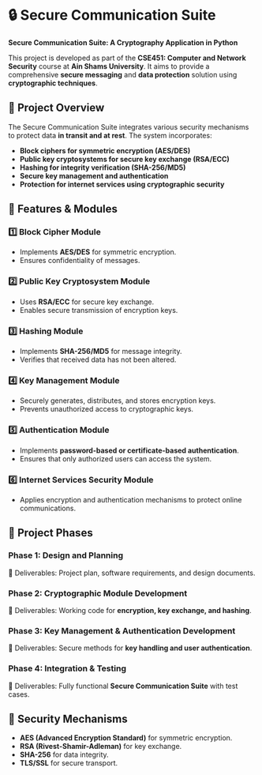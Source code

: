 # 🔒 Secure Communication Suite

**Secure Communication Suite: A Cryptography Application in Python**

This project is developed as part of the **CSE451: Computer and Network Security** course at **Ain Shams University**. It aims to provide a comprehensive **secure messaging** and **data protection** solution using **cryptographic techniques**.

## 🚀 Project Overview
The Secure Communication Suite integrates various security mechanisms to protect data **in transit and at rest**. The system incorporates:
- **Block ciphers for symmetric encryption (AES/DES)**
- **Public key cryptosystems for secure key exchange (RSA/ECC)**
- **Hashing for integrity verification (SHA-256/MD5)**
- **Secure key management and authentication**
- **Protection for internet services using cryptographic security**

## 📌 Features & Modules
### 1️⃣ **Block Cipher Module**
- Implements **AES/DES** for symmetric encryption.
- Ensures confidentiality of messages.

### 2️⃣ **Public Key Cryptosystem Module**
- Uses **RSA/ECC** for secure key exchange.
- Enables secure transmission of encryption keys.

### 3️⃣ **Hashing Module**
- Implements **SHA-256/MD5** for message integrity.
- Verifies that received data has not been altered.

### 4️⃣ **Key Management Module**
- Securely generates, distributes, and stores encryption keys.
- Prevents unauthorized access to cryptographic keys.

### 5️⃣ **Authentication Module**
- Implements **password-based or certificate-based authentication**.
- Ensures that only authorized users can access the system.

### 6️⃣ **Internet Services Security Module**
- Applies encryption and authentication mechanisms to protect online communications.

## 🔧 Project Phases
### **Phase 1: Design and Planning**
📌 Deliverables: Project plan, software requirements, and design documents.

### **Phase 2: Cryptographic Module Development**
📌 Deliverables: Working code for **encryption, key exchange, and hashing**.

### **Phase 3: Key Management & Authentication Development**
📌 Deliverables: Secure methods for **key handling and user authentication**.

### **Phase 4: Integration & Testing**
📌 Deliverables: Fully functional **Secure Communication Suite** with test cases.


## 🔐 Security Mechanisms
- **AES (Advanced Encryption Standard)** for symmetric encryption.
- **RSA (Rivest-Shamir-Adleman)** for key exchange.
- **SHA-256** for data integrity.
- **TLS/SSL** for secure transport.


